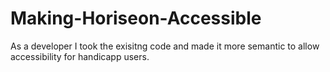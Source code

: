 # Making-Horiseon-Accessible
As a developer I took the exisitng code and made it more semantic to allow accessibility for handicapp users.
